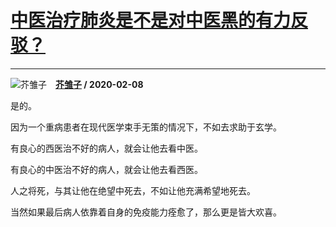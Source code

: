 # [中医治疗肺炎是不是对中医黑的有力反驳？](https://www.zhihu.com/answer/1004463706)

------------------------------------------------------------------

![芥雏子](https://pic1.zhimg.com/v2-78186d9e2b02f8f670959dd3e9918658.jpg?source=1940ef5c "芥雏子")&emsp;**[芥雏子](https://www.zhihu.com/people/AkutaHinako) / 2020-02-08**

是的。

因为一个重病患者在现代医学束手无策的情况下，不如去求助于玄学。

有良心的西医治不好的病人，就会让他去看中医。

有良心的中医治不好的病人，就会让他去看西医。

人之将死，与其让他在绝望中死去，不如让他充满希望地死去。

当然如果最后病人依靠着自身的免疫能力痊愈了，那么更是皆大欢喜。

